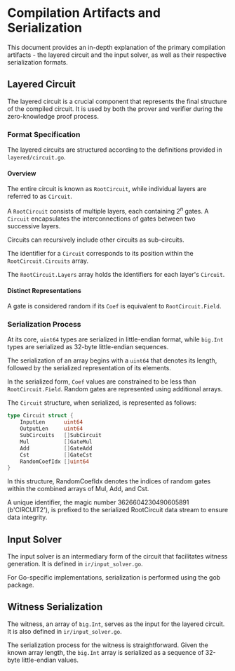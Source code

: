 # Compilation Artifacts and Serialization

This document provides an in-depth explanation of the primary compilation artifacts - the layered circuit and the input solver, as well as their respective serialization formats.

## Layered Circuit

The layered circuit is a crucial component that represents the final structure of the compiled circuit. It is used by both the prover and verifier during the zero-knowledge proof process.

### Format Specification

The layered circuits are structured according to the definitions provided in `layered/circuit.go`.


#### Overview

The entire circuit is known as `RootCircuit`, while individual layers are referred to as `Circuit`.

A `RootCircuit` consists of multiple layers, each containing $2^n$ gates. A `Circuit` encapsulates the interconnections of gates between two successive layers.

Circuits can recursively include other circuits as sub-circuits.

The identifier for a `Circuit` corresponds to its position within the `RootCircuit.Circuits` array.

The `RootCircuit.Layers` array holds the identifiers for each layer's `Circuit`.

#### Distinct Representations

A gate is considered random if its `Coef` is equivalent to `RootCircuit.Field`.

### Serialization Process

At its core, `uint64` types are serialized in little-endian format, while `big.Int` types are serialized as 32-byte little-endian sequences.

The serialization of an array begins with a `uint64` that denotes its length, followed by the serialized representation of its elements.

In the serialized form, `Coef` values are constrained to be less than `RootCircuit.Field`. Random gates are represented using additional arrays.

The `Circuit` structure, when serialized, is represented as follows:

```go
type Circuit struct {
    InputLen      uint64
    OutputLen     uint64
    SubCircuits   []SubCircuit
    Mul           []GateMul
    Add           []GateAdd
    Cst           []GateCst
    RandomCoefIdx []uint64
}
```
In this structure, RandomCoefIdx denotes the indices of random gates within the combined arrays of Mul, Add, and Cst.

A unique identifier, the magic number 3626604230490605891 (b'CIRCUIT2'), is prefixed to the serialized RootCircuit data stream to ensure data integrity.

## Input Solver

The input solver is an intermediary form of the circuit that facilitates witness generation. It is defined in `ir/input_solver.go`.

For Go-specific implementations, serialization is performed using the gob package.

## Witness Serialization

The witness, an array of `big.Int`, serves as the input for the layered circuit. It is also defined in `ir/input_solver.go`.

The serialization process for the witness is straightforward. Given the known array length, the `big.Int` array is serialized as a sequence of 32-byte little-endian values.